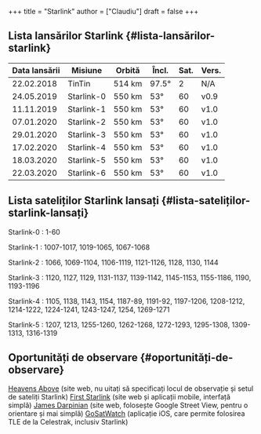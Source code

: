 +++
title = "Starlink"
author = ["Claudiu"]
draft = false
+++

## Lista lansărilor Starlink {#lista-lansărilor-starlink}

| Data lansării | Misiune    | Orbită | Încl. | Sat. | Vers. |
|---------------|------------|--------|-------|------|-------|
| 22.02.2018    | TinTin     | 514 km | 97.5° | 2    | N/A   |
| 24.05.2019    | Starlink-0 | 550 km | 53°   | 60   | v0.9  |
| 11.11.2019    | Starlink-1 | 550 km | 53°   | 60   | v1.0  |
| 07.01.2020    | Starlink-2 | 550 km | 53°   | 60   | v1.0  |
| 29.01.2020    | Starlink-3 | 550 km | 53°   | 60   | v1.0  |
| 17.02.2020    | Starlink-4 | 550 km | 53°   | 60   | v1.0  |
| 18.03.2020    | Starlink-5 | 550 km | 53°   | 60   | v1.0  |
| 22.03.2020    | Starlink-6 | 550 km | 53°   | 60   | v1.0  |


## Lista sateliților Starlink lansați {#lista-sateliților-starlink-lansați}

Starlink-0
: 1-60

Starlink-1
: 1007-1017, 1019-1065, 1067-1068

Starlink-2
: 1066, 1069-1104, 1106-1119, 1121-1126, 1128, 1130, 1144

Starlink-3
: 1120, 1127, 1129, 1131-1137, 1139-1142, 1145-1153, 1155-1186, 1190, 1193-1196

Starlink-4
: 1105, 1138, 1143, 1154, 1187-89, 1191-92, 1197-1206, 1208-1212, 1214-1222, 1224-1241, 1243-1247, 1254, 1269-1271

Starlink-5
: 1207, 1213, 1255-1260, 1262-1268, 1272-1293, 1295-1308, 1309-1313, 1316-1319


## Oportunități de observare {#oportunități-de-observare}

[Heavens Above](https://www.heavens-above.com/StarlinkLaunchPasses.aspx) (site web, nu uitați să specificați locul de observație și setul de sateliți Starlink)
[First Starlink](https://findstarlink.com/) (site web și aplicații mobile, interfață simplă)
[James Darpinian](https://james.darpinian.com/satellites/?special=starlink) (site web, folosește Google Street View, pentru o orientare și mai simplă)
[GoSatWatch](https://gosoftworks.com/apps/gosatwatch/) (aplicație iOS, care permite folosirea TLE de la Celestrak, inclusiv Starlink)
